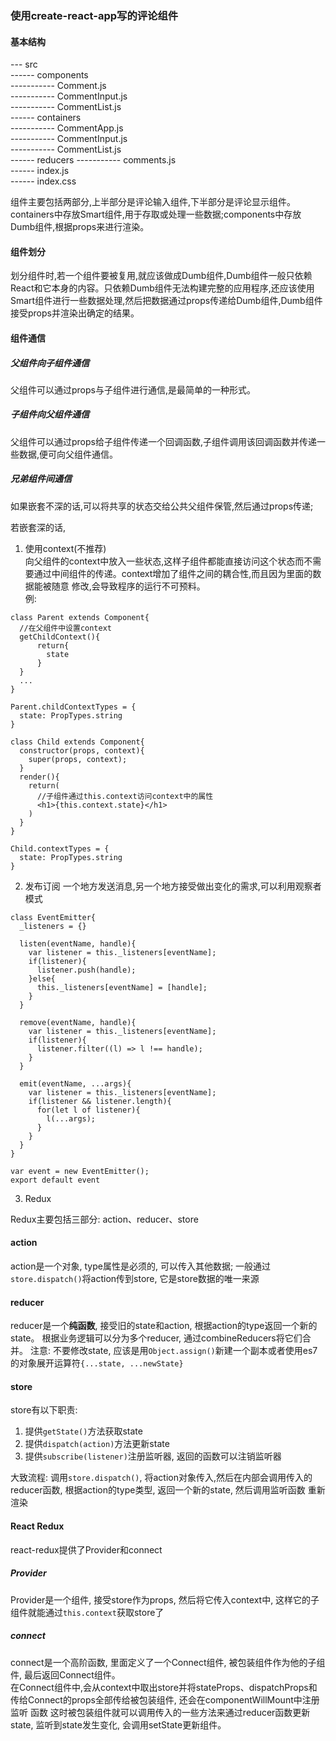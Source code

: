 ### 使用create-react-app写的评论组件

#### 基本结构

--- src                                                                                       
------ components                                                       
----------- Comment.js                                                                                                              
----------- CommentInput.js                                                                                      
----------- CommentList.js                                                                              
------ containers                                                                                                                 
----------- CommentApp.js                                                                                                                 
----------- CommentInput.js                                                                                                      
----------- CommentList.js                                                                                                             
------ reducers                                                                                                                          ----------- comments.js                                                                                                                  
------ index.js                                                                                                                          
------ index.css   

组件主要包括两部分,上半部分是评论输入组件,下半部分是评论显示组件。containers中存放Smart组件,用于存取或处理一些数据;components中存放Dumb组件,根据props来进行渲染。

#### 组件划分

划分组件时,若一个组件要被复用,就应该做成Dumb组件,Dumb组件一般只依赖React和它本身的内容。只依赖Dumb组件无法构建完整的应用程序,还应该使用Smart组件进行一些数据处理,然后把数据通过props传递给Dumb组件,Dumb组件接受props并渲染出确定的结果。

#### 组件通信

##### 父组件向子组件通信
父组件可以通过props与子组件进行通信,是最简单的一种形式。

##### 子组件向父组件通信
父组件可以通过props给子组件传递一个回调函数,子组件调用该回调函数并传递一些数据,便可向父组件通信。

##### 兄弟组件间通信
如果嵌套不深的话,可以将共享的状态交给公共父组件保管,然后通过props传递; 

若嵌套深的话,

1. 使用context(不推荐)                                                                                                              
向父组件的context中放入一些状态,这样子组件都能直接访问这个状态而不需要通过中间组件的传递。context增加了组件之间的耦合性,而且因为里面的数据能被随意
修改,会导致程序的运行不可预料。                                                                                               
例:                                                                                                                      
```
class Parent extends Component{
  //在父组件中设置context
  getChildContext(){
      return{
        state
      }
  }
  ...
}

Parent.childContextTypes = {
  state: PropTypes.string
}

class Child extends Component{
  constructor(props, context){
    super(props, context);
  }
  render(){
    return(
      //子组件通过this.context访问context中的属性
      <h1>{this.context.state}</h1>
    )
  }
}

Child.contextTypes = {
  state: PropTypes.string
}
```

2. 发布订阅
一个地方发送消息,另一个地方接受做出变化的需求,可以利用观察者模式
```
class EventEmitter{
  _listeners = {}
  
  listen(eventName, handle){
    var listener = this._listeners[eventName];
    if(listener){
      listener.push(handle);
    }else{
      this._listeners[eventName] = [handle];
    }
  }
  
  remove(eventName, handle){
    var listener = this._listeners[eventName];
    if(listener){
      listener.filter((l) => l !== handle);
    }
  }
  
  emit(eventName, ...args){
    var listener = this._listeners[eventName];
    if(listener && listener.length){
      for(let l of listener){
        l(...args);
      }
    }
  }
}

var event = new EventEmitter();
export default event
```
3. Redux

Redux主要包括三部分: action、reducer、store

#### action
action是一个对象, type属性是必须的, 可以传入其他数据; 一般通过`store.dispatch()`将action传到store, 它是store数据的唯一来源

#### reducer
reducer是一个**纯函数**, 接受旧的state和action, 根据action的type返回一个新的state。
根据业务逻辑可以分为多个reducer, 通过combineReducers将它们合并。
注意:
不要修改state, 应该是用`Object.assign()`新建一个副本或者使用es7的对象展开运算符`{...state, ...newState}`

#### store
store有以下职责:
1. 提供`getState()`方法获取state
2. 提供`dispatch(action)`方法更新state
3. 提供`subscribe(listener)`注册监听器, 返回的函数可以注销监听器

大致流程: 调用`store.dispatch()`, 将action对象传入,然后在内部会调用传入的reducer函数, 根据action的type类型, 返回一个新的state, 然后调用监听函数
重新渲染

#### React Redux

react-redux提供了Provider和connect

##### Provider
Provider是一个组件, 接受store作为props, 然后将它传入context中, 这样它的子组件就能通过`this.context`获取store了

##### connect
connect是一个高阶函数, 里面定义了一个Connect组件, 被包装组件作为他的子组件, 最后返回Connect组件。                                            
在Connect组件中,会从context中取出store并将stateProps、dispatchProps和传给Connect的props全部传给被包装组件, 还会在componentWillMount中注册监听
函数
这时被包装组件就可以调用传入的一些方法来通过reducer函数更新state, 监听到state发生变化, 会调用setState更新组件。


































